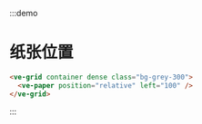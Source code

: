 :::demo

# 纸张位置

```html
<ve-grid container dense class="bg-grey-300">
  <ve-paper position="relative" left="100" />
</ve-grid>
```

:::